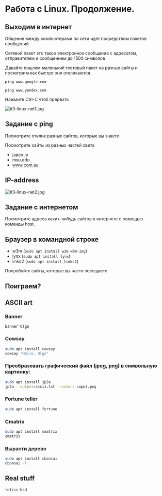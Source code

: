 # Работа с Linux. Продолжение.

## Выходим в интернет

Общение между компьютерами по сети идет посредством пакетов сообщений

Сетевой пакет это такое электронное сообщение с адресатом, отправителем и сообщением до 1500 символов

Давайте пошлем маленький тестовый пакет на разные сайты и посмотрим как быстро они откликаются.

`ping www.google.com`

`ping www.yandex.com`

Нажмите Ctrl-C чтоб прервать

![it3-linux-net1.jpg](it3-linux-net1.jpg)

## Задание с ping

Посмотрите отклик разных сайтов, которые вы знаете

Посмотрите сайты из разных частей света

* japan.jp
* msu.edu
* www.com.au


## IP-address

![it3-linux-net2.jpg](it3-linux-net2.jpg)

## Задание с интернетом

Посмотрите адреса каких-нибудь сайтов в интернете с помощью команды host.

## Браузер в командной строке

* w3m (`sudo apt install w3m w3m-img`)
* lynx (`sudo apt install lynx`)
* links2 (`sudo apt install links2`)

Попробуйте сайты, которые вы часто посещаете



## Поиграем?

## ASCII art

### Banner

`banner Olga`

### Cowsay

```bash
sudo apt install cowsay
cowsay "Hello, Olga"
```

### Преобразовать графический файл (jpeg, png) в символьную картинку:

```bash
sudo apt install jp2a
jp2a --output=ascii.txt --colors input.png
```
### Fortune teller

```bash
sudo apt install fortune
```

### Cmatrix

```bash
sudo apt install cmatrix
cmatrix
```

### Вырасти дерево

```bash
sudo apt install cbonsai
cbonsai -l
```

## Real stuff

`tetris-bsd`

